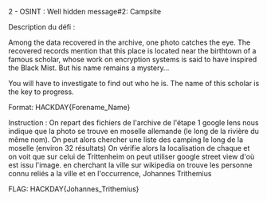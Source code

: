 2 - OSINT : Well hidden message#2: Campsite

Description du défi :

Among the data recovered in the archive, one photo catches the eye. The recovered records mention that this place is located near the birthtown of a famous scholar, whose work on encryption systems is said to have inspired the Black Mist. But his name remains a mystery…

You will have to investigate to find out who he is. The name of this scholar is the key to progress.

Format: HACKDAY{Forename_Name}

Instruction :
On repart des fichiers de l'archive de l'étape 1
google lens nous indique que la photo se trouve en moselle allemande (le long de la rivière du même nom). On peut alors chercher une liste des camping le long de la moselle (environ 32 résultats)
On vérifie alors la localisation de chaque et on voit que sur celui de Trittenheim on peut utiliser google street view d'où est issu l'image. en cherchant la ville sur wikipedia on trouve les personne connu reliés a la ville et en l'occurrence, Johannes Trithemius

FLAG:
HACKDAY{Johannes_Trithemius}